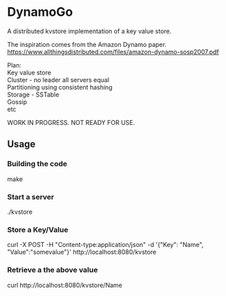 # DynamoGo
A distributed kvstore implementation of a key value store. 

The inspiration comes from the Amazon Dynamo paper.  
https://www.allthingsdistributed.com/files/amazon-dynamo-sosp2007.pdf

Plan:  
Key value store  
Cluster - no leader all servers equal  
Partitioning using consistent hashing  
Storage - SSTable  
Gossip  
etc      

WORK IN PROGRESS. NOT READY FOR USE.

## Usage

### Building the code

make

### Start a server

./kvstore

### Store a Key/Value 

curl -X POST -H "Content-type:application/json" -d '{"Key": "Name", "Value":"somevalue"}' http://localhost:8080/kvstore

### Retrieve a the above value

curl http://localhost:8080/kvstore/Name
